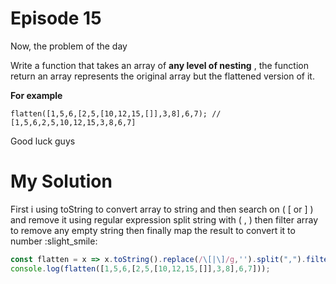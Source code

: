 # Episode 15

Now, the problem of the day

Write a function that takes an array of **any level of nesting** , the function return an array represents the original array but the flattened version of it.


**For example**
```
flatten([1,5,6,[2,5,[10,12,15,[]],3,8],6,7); // [1,5,6,2,5,10,12,15,3,8,6,7]
```

Good luck guys


# My Solution

First i using toString to convert array to string and then search on ( [ or ] ) and remove it using regular expression split string with ( , ) then filter array to remove any empty string then finally map the result to convert it to number :slight_smile:  

```javascript
const flatten = x => x.toString().replace(/\[|\]/g,'').split(",").filter(s => s).map(t => Number(t));
console.log(flatten([1,5,6,[2,5,[10,12,15,[]],3,8],6,7]));
```
